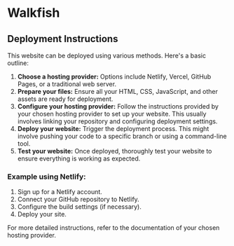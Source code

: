 # Walkfish

## Deployment Instructions

This website can be deployed using various methods. Here's a basic outline:

1.  **Choose a hosting provider:** Options include Netlify, Vercel, GitHub Pages, or a traditional web server.
2.  **Prepare your files:** Ensure all your HTML, CSS, JavaScript, and other assets are ready for deployment.
3.  **Configure your hosting provider:** Follow the instructions provided by your chosen hosting provider to set up your website. This usually involves linking your repository and configuring deployment settings.
4.  **Deploy your website:** Trigger the deployment process. This might involve pushing your code to a specific branch or using a command-line tool.
5.  **Test your website:** Once deployed, thoroughly test your website to ensure everything is working as expected.

### Example using Netlify:

1.  Sign up for a Netlify account.
2.  Connect your GitHub repository to Netlify.
3.  Configure the build settings (if necessary).
4.  Deploy your site.

For more detailed instructions, refer to the documentation of your chosen hosting provider.
